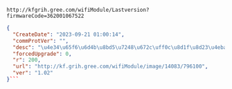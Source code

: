 `http://kfgrih.gree.com/wifiModule/Lastversion?firmwareCode=362001067522`

```json
{
  "CreateDate": "2023-09-21 01:00:14",
  "commProtVer": "",
  "desc": "\u4e34\u65f6\u6d4b\u8bd5\u7248\u672c\uff0c\u8d1f\u8d23\u4eba\uff1a\u674e\u5a01",
  "forcedUpgrade": 0,
  "r": 200,
  "url": "http://kf.grih.gree.com/wifiModule/image/14083/796100",
  "ver": "1.02"
}```